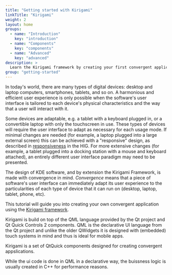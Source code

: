 ```yaml
---
title: "Getting started with Kirigami"
linkTitle: "Kirigami"
weight: 2
layout: home
groups:
  - name: "Introduction"
    key: "introduction"
  - name: "Components"
    key: "components"
  - name: "Advanced"
    key: "advanced"
description: >
  Learn the Kirigami framework by creating your first convergent application
group: "getting-started"
---
```


In today's world, there are many types of digital devices: desktop and laptop
computers, smartphones, tablets, and so on. A harmonious and efficient user
experience is only possible when the software's user interface is tailored to
each device's physical characteristics and the way that a user will interact
with it.

Some devices are adaptable, e.g. a tablet with a keyboard plugged in, or a
convertible laptop with only the touchscreen in use. These types of devices
will require the user interface to adapt as necessary for each usage mode.
If minimal changes are needed (for example, a laptop plugged into a large
external screen) this can be achieved with a "responsive" design, as described
in [responsiveness](https://hig.kde.org/introduction/responsive.html) in the HIG.
For more extensive changes (for example, a tablet plugged into a docking
station with a mouse and keyboard attached), an entirely different user
interface paradigm may need to be presented.

The design of KDE software, and by extension the Kirigami Framework, is made
with convergence in mind. *Convergence* means that a piece of software's user
interface can immediately adapt its user experience to the particularities of
each type of device that it can run on (desktop, laptop, tablet, phone, etc).

This tutorial will guide you into creating your own convergent application
using the [Kirigami framework](/frameworks/kirigami). 

Kirigami is build on top of the QML language provided by the Qt project and Qt Quick
Controls 2 components. QML is the declarative UI language from the Qt project
and unlike the older QWidgets it is designed with (embedded) touch systems in
mind and thus is ideal for mobile apps.

Kirigami is a set of QtQuick components designed for creating convergent
appslications.

While the ui code is done in QML in a declarative way, the buissness logic
is usually created in C++ for performance reasons.

